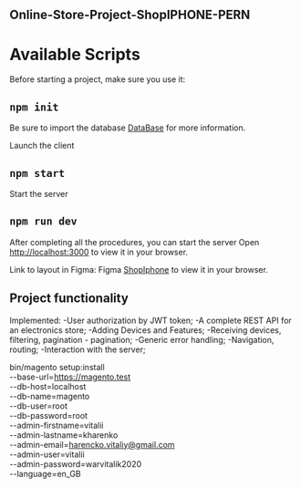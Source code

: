 ## Online-Store-Project-ShopIPHONE-PERN

# Available Scripts

Before starting a project, make sure you use it:
## `npm init`

Be sure to import the database
[DataBase](https://drive.google.com/drive/folders/1k9FJUdYjuRjb_we48PqZh95wRkjHVXvw?usp=sharing) for more information.

Launch the client
## `npm start`

Start the server
## `npm run dev`


After completing all the procedures, you can start the server
Open [http://localhost:3000](http://localhost:3000) to view it in your browser.

Link to layout in Figma:
Figma [ShopIphone](https://www.figma.com/file/8FefP5OJ88xq03uVOXXBgO/Figma_ShopIphone?node-id=0%3A1) to view it in your browser.

## Project functionality

Implemented: 
-User authorization by JWT token;
-A complete REST API for an electronics store;
-Adding Devices and Features;
-Receiving devices, filtering, pagination - pagination;
-Generic error handling;
-Navigation, routing;
-Interaction with the server;


bin/magento setup:install \
--base-url=https://magento.test \
--db-host=localhost \
--db-name=magento \
--db-user=root \
--db-password=root \
--admin-firstname=vitalii \
--admin-lastname=kharenko \
--admin-email=harencko.vitaliy@gmail.com \
--admin-user=vitalii \
--admin-password=warvitalik2020 \
--language=en_GB